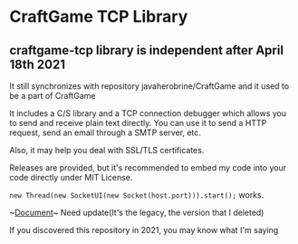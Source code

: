 # CraftGame TCP Library
## craftgame-tcp library is independent after April 18th 2021
It still synchronizes with repository javaherobrine/CraftGame and it used to be a part of CraftGame

It includes a C/S library and a TCP connection debugger which allows you to send and receive plain text directly. You can use it to send a HTTP request, send an email through a SMTP server, etc.

Also, it may help you deal with SSL/TLS certificates.

Releases are provided, but it's recommended to embed my code into your code directly under MIT License.

`new Thread(new SocketUI(new Socket(host.port))).start();` works.

~[Document](https://javaherobrine.github.io/document/tcp)~ Need update(It's the legacy, the version that I deleted)

If you discovered this repository in 2021, you may know what I'm saying